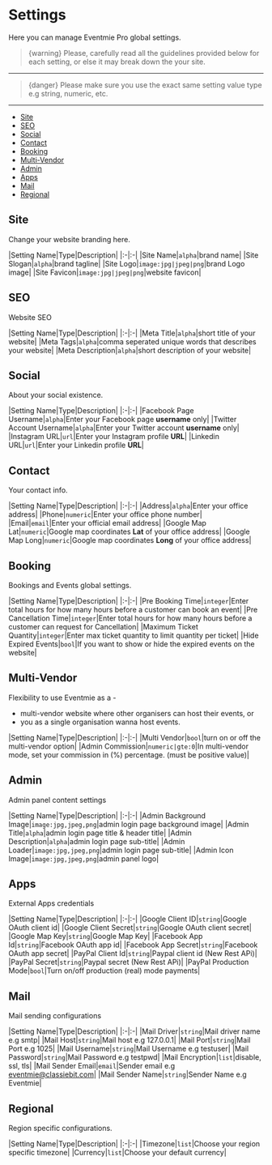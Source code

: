 # Settings

Here you can manage Eventmie Pro global settings.

> {warning} Please, carefully read all the guidelines provided below for each setting, or else it may break down the your site.

---

> {danger} Please make sure you use the exact same setting value type e.g string, numeric, etc.

---

- [Site](#Site)
- [SEO](#SEO)
- [Social](#Social)
- [Contact](#Contact)
- [Booking](#Booking)
- [Multi-Vendor](#Multi-Vendor)
- [Admin](#Admin)
- [Apps](#Apps)
- [Mail](#Mail)
- [Regional](#Regional)

<a name="Site"></a>
## Site

Change your website branding here.


|Setting Name|Type|Description|
|:-|:-|
|Site Name|`alpha`|brand name|
|Site Slogan|`alpha`|brand tagline|
|Site Logo|`image:jpg|jpeg|png`|brand Logo image|
|Site Favicon|`image:jpg|jpeg|png`|website favicon|



<a name="SEO"></a>
## SEO

Website SEO


|Setting Name|Type|Description|
|:-|:-|
|Meta Title|`alpha`|short title of your website|
|Meta Tags|`alpha`|comma seperated unique words that describes your website|
|Meta Description|`alpha`|short description of your website|



<a name="Social"></a>
## Social

About your social existence.


|Setting Name|Type|Description|
|:-|:-|
|Facebook Page Username|`alpha`|Enter your Facebook page **username** only|
|Twitter Account Username|`alpha`|Enter your Twitter account **username** only|
|Instagram URL|`url`|Enter your Instagram profile **URL**|
|Linkedin URL|`url`|Enter your Linkedin profile **URL**|




<a name="Contact"></a>
## Contact

Your contact info.


|Setting Name|Type|Description|
|:-|:-|
|Address|`alpha`|Enter your office address|
|Phone|`numeric`|Enter your office phone number|
|Email|`email`|Enter your official email address|
|Google Map Lat|`numeric`|Google map coordinates **Lat** of your office address| 
|Google Map Long|`numeric`|Google map coordinates **Long** of your office address| 




<a name="Booking"></a>
## Booking

Bookings and Events global settings.


|Setting Name|Type|Description|
|:-|:-|
|Pre Booking Time|`integer`|Enter total hours for how many hours before a customer can book an event|
|Pre Cancellation Time|`integer`|Enter total hours for how many hours before a customer can request for Cancellation|
|Maximum Ticket Quantity|`integer`|Enter max ticket quantity to limit quantity per ticket|
|Hide Expired Events|`bool`|If you want to show or hide the expired events on the website|





<a name="Multi-Vendor"></a>
## Multi-Vendor

Flexibility to use Eventmie as a - 

- multi-vendor website where other organisers can host their events, or 
- you as a single organisation wanna host events.


|Setting Name|Type|Description|
|:-|:-|
|Multi Vendor|`bool`|turn on or off the multi-vendor option|
|Admin Commission|`numeric|gte:0`|In multi-vendor mode, set your commission in (%) percentage. (must be positive value)|






<a name="Admin"></a>
## Admin

Admin panel content settings


|Setting Name|Type|Description|
|:-|:-|
|Admin Background Image|`image:jpg,jpeg,png`|admin login page background image|
|Admin Title|`alpha`|admin login page title & header title|
|Admin Description|`alpha`|admin login page sub-title|
|Admin Loader|`image:jpg,jpeg,png`|admin login page sub-title|
|Admin Icon Image|`image:jpg,jpeg,png`|admin panel logo|






<a name="Apps"></a>
## Apps

External Apps credentials


|Setting Name|Type|Description|
|:-|:-|
|Google Client ID|`string`|Google OAuth client id|
|Google Client Secret|`string`|Google OAuth client secret|
|Google Map Key|`string`|Google Map Key|
|Facebook App Id|`string`|Facebook OAuth app id|
|Facebook App Secret|`string`|Facebook OAuth app secret|
|PayPal Client Id|`string`|Paypal client id (New Rest APi)|
|PayPal Secret|`string`|Paypal secret (New Rest APi)|
|PayPal Production Mode|`bool`|Turn on/off production (real) mode payments|






<a name="Mail"></a>
## Mail

Mail sending configurations


|Setting Name|Type|Description|
|:-|:-|
|Mail Driver|`string`|Mail driver name e.g smtp|
|Mail Host|`string`|Mail host e.g 127.0.0.1|
|Mail Port|`string`|Mail Port e.g 1025|
|Mail Username|`string`|Mail Username e.g testuser|
|Mail Password|`string`|Mail Password e.g testpwd|
|Mail Encryption|`list`|disable, ssl, tls|
|Mail Sender Email|`email`|Sender email e.g eventmie@classiebit.com|
|Mail Sender Name|`string`|Sender Name e.g Eventmie|






<a name="Regional"></a>
## Regional

Region specific configurations.


|Setting Name|Type|Description|
|:-|:-|
|Timezone|`list`|Choose your region specific timezone|
|Currency|`list`|Choose your default currency|
